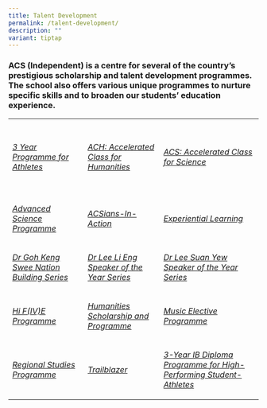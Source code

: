 ```yaml
---
title: Talent Development
permalink: /talent-development/
description: ""
variant: tiptap
---
```

<h3>ACS (Independent) is a centre for several of the country’s prestigious scholarship and talent development programmes. The school also offers various unique programmes to nurture specific skills and to broaden our students’ education experience.</h3>
<table><colgroup> <col> <col> <col> </colgroup>
<tbody>
<tr>
<th rowspan="1" colspan="1">&nbsp;</th>
<th rowspan="1" colspan="1">&nbsp;</th>
<th rowspan="1" colspan="1">&nbsp;</th>
</tr>
<tr>
<td rowspan="1" colspan="1">
<p><em><a rel="noopener noreferrer nofollow" target="_blank" href="/talent-development/y3-ib-programme-for-athletes/y3ibathletes/">3 Year Programme for Athletes</a></em></p>
</td>
<td rowspan="1" colspan="1">
<p><em><a rel="noopener noreferrer nofollow" target="_blank" href="/talent-development/accelerated-class-for-humanities-ach/">ACH: Accelerated Class for Humanities</a></em></p>
</td>
<td rowspan="1" colspan="1">
<p><em><a rel="noopener noreferrer nofollow" target="_blank" href="/talent-development/acs-accelerated-class-for-science/">ACS: Accelerated Class for Science</a></em></p>
</td>
</tr>
<tr>
<td>&nbsp;</td>
<td>&nbsp;</td>
<td>&nbsp;</td>
</tr>
<tr>
<td rowspan="1" colspan="1">
<p><em><a rel="noopener noreferrer nofollow" target="_blank" href="/talent-development/advanced-science-programmes/">Advanced Science Programme</a></em></p>
</td>
<td rowspan="1" colspan="1">
<p><em><a rel="noopener noreferrer nofollow" target="_blank" href="/talent-development/acsians-in-action/">ACSians-In-Action</a></em></p>
</td>
<td rowspan="1" colspan="1">
<p><em><a rel="noopener noreferrer nofollow" target="_blank" href="/talent-development/experiential-learning/">Experiential Learning</a></em></p>
</td>
</tr>
<tr>
<td rowspan="1" colspan="1">
<p><em><a rel="noopener noreferrer nofollow" target="_blank" href="/talent-development/dr-goh-keng-swee-nation-building-series/">Dr Goh Keng Swee Nation Building Series</a></em></p>
</td>
<td rowspan="1" colspan="1">
<p><em><a rel="noopener noreferrer nofollow" target="_blank" href="/talent-development/dr-lee-li-eng-speaker-of-the-year-award/">Dr Lee Li Eng Speaker of the Year Series</a></em></p>
</td>
<td rowspan="1" colspan="1">
<p><em><a rel="noopener noreferrer nofollow" target="_blank" href="/talent-development/dr-lee-suan-yew-speaker-of-the-year-award/">Dr Lee Suan Yew Speaker of the Year Series</a></em></p>
</td>
</tr>
<tr>
<td rowspan="1" colspan="1">
<p><em><a rel="noopener noreferrer nofollow" target="_blank" href="/events/hi-five-programme/">Hi F(IV)E Programme</a></em></p>
</td>
<td rowspan="1" colspan="1">
<p><em><a rel="noopener noreferrer nofollow" target="_blank" href="/talent-development/humanities-scholarship-programme/">Humanities Scholarship and Programme</a></em></p>
</td>
<td rowspan="1" colspan="1">
<p><em><a rel="noopener noreferrer nofollow" target="_blank" href="/talent-development/td-mep/">Music Elective Programme</a></em></p>
</td>
</tr>
<tr>
<td rowspan="1" colspan="1">
<p><em><a rel="noopener noreferrer nofollow" target="_blank" href="/talent-development/regional-studies-programme/">Regional Studies Programme</a></em></p>
</td>
<td rowspan="1" colspan="1">
<p><em><a rel="noopener noreferrer nofollow" target="_blank" href="/talent-development/trailblazer/">Trailblazer</a></em></p>
</td>
<td rowspan="1" colspan="1">
<p><em><a rel="noopener noreferrer nofollow" target="_blank" href="/talent-development/y3-ib-programme-for-athletes/y3ibathletes/">3-Year IB Diploma Programme for High-Performing Student-Athletes</a></em></p>
</td>
</tr>
</tbody>
</table>
<p>&nbsp;</p>